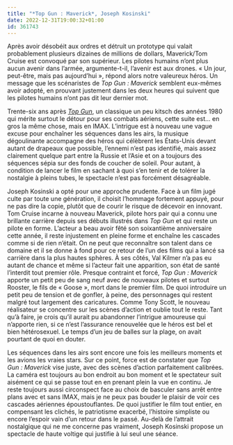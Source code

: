 ```yaml
---
title: "*Top Gun : Maverick*, Joseph Kosinski"
date: 2022-12-31T19:00:32+01:00
id: 361743 
---
```


Après avoir désobéit aux ordres et détruit un prototype qui valait probablement plusieurs dizaines de millions de dollars, Maverick/Tom Cruise est convoqué par son supérieur. Les pilotes humains n’ont plus aucun avenir dans l’armée, argumente-t-il, l’avenir est aux drones. « Un jour, peut-être, mais pas aujourd’hui », répond alors notre valeureux héros. Un message que les scénaristes de *Top Gun : Maverick* semblent eux-mêmes avoir adopté, en prouvant justement dans les deux heures qui suivent que les pilotes humains n’ont pas dit leur dernier mot.

Trente-six ans après [*Top Gun*](https://voiretmanger.fr/top-gun-scott/), un classique un peu kitsch des années 1980 qui mérite surtout le détour pour ses combats aériens, cette suite est… en gros la même chose, mais en IMAX. L’intrigue est à nouveau une vague excuse pour enchaîner les séquences dans les airs, la musique dégoulinante accompagne des héros qui célèbrent les États-Unis devant autant de drapeaux que possible, l’ennemi n’est pas identifié, mais assez clairement quelque part entre la Russie et l’Asie et on a toujours des séquences sépia sur des fonds de coucher de soleil. Pour autant, à condition de lancer le film en sachant à quoi s’en tenir et de tolérer la nostalgie à pleins tubes, le spectacle n’est pas forcément désagréable.

Joseph Kosinski a opté pour une approche prudente. Face à un film jugé culte par toute une génération, il choisit l’hommage fortement appuyé, pour ne pas dire la copie, plutôt que de courir le risque de décevoir en innovant. Tom Cruise incarne à nouveau Maverick, pilote hors pair qui a connu une brillante carrière depuis ses débuts illustrés dans *Top Gun* et qui reste un pilote en forme. L’acteur a beau avoir fêté son soixantième anniversaire cette année, il reste injustement en pleine forme et enchaîne les cascades comme si de rien n’était. On ne peut que reconnaître son talent dans ce domaine et il se donne à fond pour ce retour de l’un des films qui a lancé sa carrière dans la plus hautes sphères. À ses côtés, Val Kilmer n’a pas eu autant de chance et même si l’acteur fait une apparition, son état de santé l’interdit tout premier rôle. Presque contraint et forcé, *Top Gun : Maverick* apporte un petit peu de sang neuf avec de nouveaux pilotes et surtout Rooster, le fils de « Goose », mort dans le premier film. De quoi introduire un petit peu de tension et de gonfler, à peine, des personnages qui restent malgré tout largement des caricatures. Comme Tony Scott, le nouveau réalisateur se concentre sur les scènes d’action et oublie tout le reste. Tant qu’à faire, je crois qu’il aurait pu abandonner l’intrigue amoureuse qui n’apporte rien, si ce n’est l’assurance renouvelée que le héros est bel et bien hétérosexuel. Le temps d’un jeu de balles sur la plage, on avait pourtant de quoi en douter.

Les séquences dans les airs sont encore une fois les meilleurs moments et les avions les vraies stars. Sur ce point, force est de constater que *Top Gun : Maverick* vise juste, avec des scènes d’action parfaitement calibrées. La caméra est toujours au bon endroit au bon moment et le spectateur suit aisément ce qui se passe tout en en prenant plein la vue en continu. Je reste toujours aussi circonspect face au choix de basculer sans arrêt entre plans avec et sans IMAX, mais je ne peux pas bouder le plaisir de voir ces cascades aériennes époustouflantes. De quoi justifier le film tout entier, en compensant les clichés, le patriotisme exacerbé, l’histoire simpliste ou encore l’espoir vain d’un retour dans le passé. Au-delà de l’attrait nostalgique qui ne me concerne pas vraiment, Joseph Kosinski propose un spectacle de haute voltige qui justifie à lui seul une séance.
